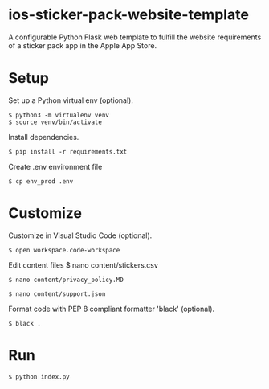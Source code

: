 # ios-sticker-pack-website-template
A configurable Python Flask web template to fulfill the website requirements of a sticker pack app in the Apple App Store.

# Setup

Set up a Python virtual env (optional).

    $ python3 -m virtualenv venv
    $ source venv/bin/activate

Install dependencies.

    $ pip install -r requirements.txt

Create .env environment file

    $ cp env_prod .env

# Customize

Customize in Visual Studio Code (optional).

    $ open workspace.code-workspace

Edit content files
    $ nano content/stickers.csv

    $ nano content/privacy_policy.MD

    $ nano content/support.json

Format code with PEP 8 compliant formatter 'black' (optional).

    $ black .

# Run

    $ python index.py